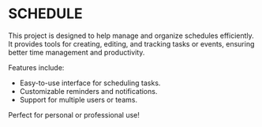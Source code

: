 # SCHEDULE

This project is designed to help manage and organize schedules efficiently. It provides tools for creating, editing, and tracking tasks or events, ensuring better time management and productivity.

Features include:
- Easy-to-use interface for scheduling tasks.
- Customizable reminders and notifications.
- Support for multiple users or teams.

Perfect for personal or professional use!